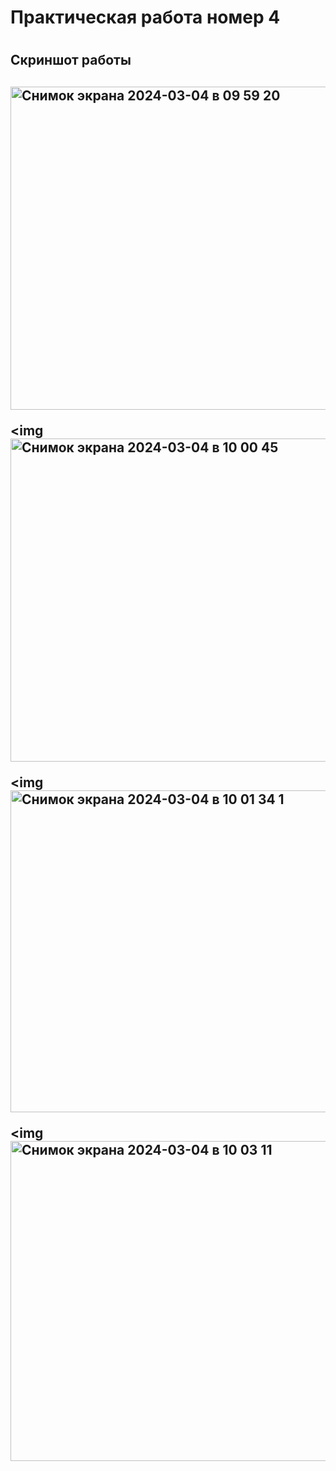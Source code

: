 <h1> Практическая работа номер 4 <H1>
<h2> Скриншот работы <h2>
<img <img width="517" alt="Снимок экрана 2024-03-04 в 09 59 20" src="https://github.com/Dasheeer/laba_chasiki/assets/140635378/30b854b9-0153-4574-a3dd-e2752177a270">

<img <img width="517" alt="Снимок экрана 2024-03-04 в 10 00 45" src="https://github.com/Dasheeer/laba_chasiki/assets/140635378/bb9f5ab1-fc1d-4a8c-aeca-645f21de879c">

<img <img width="515" alt="Снимок экрана 2024-03-04 в 10 01 34 1" src="https://github.com/Dasheeer/laba_chasiki/assets/140635378/1ec14231-9bdb-4a41-b761-673a409f9cf2">

<img <img width="512" alt="Снимок экрана 2024-03-04 в 10 03 11" src="https://github.com/Dasheeer/laba_chasiki/assets/140635378/bc64471c-0428-4228-94fc-e7714aebce00">



